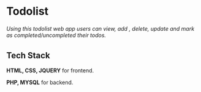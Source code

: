 # Todolist 

<h6>Using this todolist web app users can view, add , delete, update and mark as completed/uncompleted their todos.</h6>

## Tech Stack
**HTML, CSS, JQUERY** for frontend.

**PHP, MYSQL** for backend.